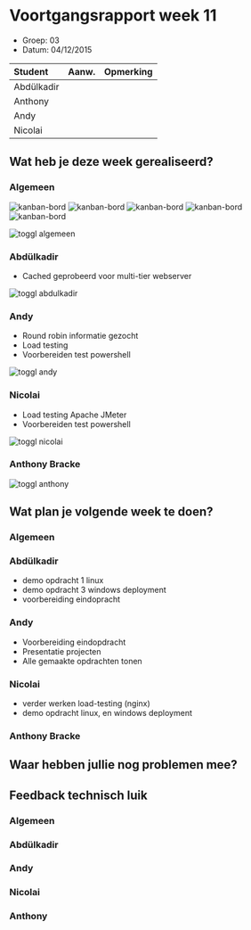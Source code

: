 # Voortgangsrapport week 11

* Groep: 03
* Datum: 04/12/2015

| Student  | Aanw. | Opmerking |
| :---     | :---  | :---      |
| Abdülkadir |       |           |
| Anthony |       |           |
| Andy |       |           |
| Nicolai |       |           |

## Wat heb je deze week gerealiseerd?

### Algemeen

![kanban-bord](https://github.com/HoGentTIN/ops3-g03/blob/master/weekrapport/image/week11_kanban1.PNG)
![kanban-bord](https://github.com/HoGentTIN/ops3-g03/blob/master/weekrapport/image/week11_kanban2.PNG)
![kanban-bord](https://github.com/HoGentTIN/ops3-g03/blob/master/weekrapport/image/week11_kanban3.PNG)
![kanban-bord](https://github.com/HoGentTIN/ops3-g03/blob/master/weekrapport/image/week11_kanban4.PNG)
![kanban-bord](https://github.com/HoGentTIN/ops3-g03/blob/master/weekrapport/image/week11_kanban5.PNG)

![toggl algemeen](https://github.com/HoGentTIN/ops3-g03/blob/master/weekrapport/image/week11_toggl_algemeen.PNG)

### Abdülkadir

* Cached geprobeerd voor multi-tier webserver

![toggl abdulkadir](https://github.com/HoGentTIN/ops3-g03/blob/master/weekrapport/image/week11_toggl_abdulkadir.PNG)

### Andy

* Round robin informatie gezocht
* Load testing
* Voorbereiden test powershell

![toggl andy](https://github.com/HoGentTIN/ops3-g03/blob/master/weekrapport/image/week11_toggl_andy.PNG)

### Nicolai

* Load testing Apache JMeter
* Voorbereiden test powershell


![toggl nicolai](https://github.com/HoGentTIN/ops3-g03/blob/master/weekrapport/image/week11_toggl_nicolai.PNG)

### Anthony Bracke



![toggl anthony](https://github.com/HoGentTIN/ops3-g03/blob/master/weekrapport/image/week11_toggl_anthony.PNG)

## Wat plan je volgende week te doen?

### Algemeen

### Abdülkadir 

* demo opdracht 1 linux
* demo opdracht 3 windows deployment
* voorbereiding eindopracht

### Andy
* Voorbereiding eindopdracht
* Presentatie projecten
* Alle gemaakte opdrachten tonen



### Nicolai

* verder werken load-testing (nginx)
* demo opdracht linux, en windows deployment

### Anthony Bracke


## Waar hebben jullie nog problemen mee?


## Feedback technisch luik

### Algemeen

### Abdülkadir

### Andy

### Nicolai

### Anthony


